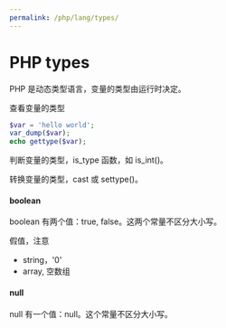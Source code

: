 ```yaml
---
permalink: /php/lang/types/
---
```


# PHP types

PHP 是动态类型语言，变量的类型由运行时决定。

查看变量的类型

```php
$var = 'hello world';
var_dump($var);
echo gettype($var);
```

判断变量的类型，is_type 函数，如 is_int()。

转换变量的类型，cast 或 settype()。

#### boolean

boolean 有两个值：true, false。这两个常量不区分大小写。

假值，注意

- string，'0'
- array, 空数组

#### null

null 有一个值：null。这个常量不区分大小写。

